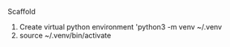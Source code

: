 Scaffold

1. Create virtual python environment 'python3 -m venv ~/.venv
2.  source ~/.venv/bin/activate
